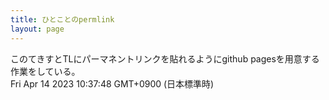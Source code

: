 ```yaml
---
title: ひとことのpermlink
layout: page
---
```

<div class="box" dt="1681436268084">
  このてきすとTLにパーマネントリンクを貼れるようにgithub pagesを用意する作業をしている。
  <div class="content is-small">Fri Apr 14 2023 10:37:48 GMT+0900 (日本標準時)</div>
</div>